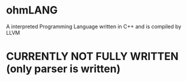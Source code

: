 # ohmLANG

A interpreted Programming Language written in C++ and is compiled by LLVM

# CURRENTLY NOT FULLY WRITTEN (only parser is written)
